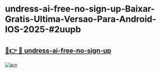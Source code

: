# undress-ai-free-no-sign-up-Baixar-Gratis-Ultima-Versao-Para-Android-IOS-2025-#2uupb

# <h2><a href="https://ainizakaria.my?title=undress-ai-free-no-sign-up&ref=24M">🔗👉 🔴 undress-ai-free-no-sign-up</a></h2>

[![acn](https://github.com/user-attachments/assets/0f9c940e-d8b0-45ae-aac7-cd30a18b3e1c)](https://ainizakaria.my?title=undress-ai-free-no-sign-up&ref=24M)

